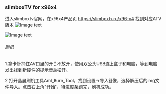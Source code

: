### slimboxTV for x96x4

进入slimboxtv官网，在x96x4产品页 https://slimboxtv.ru/x96-x4 找到对应ATV版本
![Image text](https://raw.githubusercontent.com/laof/x96x4/main/img/slimboxtv.ru_x96-x4_.png)

![Image text](https://raw.githubusercontent.com/laof/x96x4/main/img/download-atv.png)

###### 刷机

1.拿卡针捅住AV口里的开关不放开，使用双公头USB连上盒子和电脑，等到电脑发出找到新硬件的提示音后松开。

2 打开晶晨刷机工具Aml_Burn_Tool，找到设置->导入镜像，选择解压后的img文件导入。点击右上角"开始"，待进度条跑完，刷机成功。